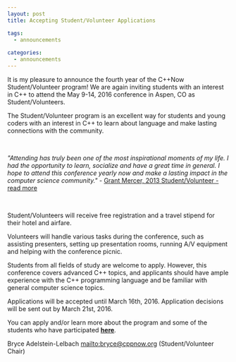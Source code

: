 ```yaml
---
layout: post
title: Accepting Student/Volunteer Applications

tags:
  - announcements
  
categories:
  - announcements
---
```


It is my pleasure to announce the fourth year of the C++Now Student/Volunteer program! We are again inviting students with an interest in C++ to attend the May 9-14, 2016 conference in Aspen, CO as Student/Volunteers.

<!--more-->

The Student/Volunteer program is an excellent way for students and young coders with an interest in C++ to learn about language and make lasting connections with the community.

<br />

*"Attending has truly been one of the most inspirational moments of my life. I had the opportunity to learn, socialize and have a great time in general. I hope to attend this conference yearly now and make a lasting impact in the computer science community."* - [Grant Mercer, 2013 Student/Volunteer - read more](/2013_volunteer_story_mercer/)

<br />

Student/Volunteers will receive free registration and a travel stipend for their hotel and airfare.

Volunteers will handle various tasks during the conference, such as assisting presenters, setting up presentation rooms, running A/V equipment and helping with the conference picnic.

Students from all fields of study are welcome to apply. However, this conference covers advanced C++ topics, and applicants should have ample experience with the C++ programming language and be familiar with general computer science topics.

Applications will be accepted until March 16th, 2016. Application decisions will be sent out by March 21st, 2016.

You can apply and/or learn more about the program and some of the students who have participated **[here](/student_volunteer_application/)**.

Bryce Adelstein-Lelbach <mailto:bryce@cppnow.org>  (Student/Volunteer Chair)

